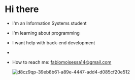<h1> Hi there </h1>          

- I'm an Information Systems student
- I'm learning about programming
- I want help with back-end development
-  
-  How to reach me: fabiomoisessa14@gmail.com





    ![d8cz9qp-39eb8b61-a89e-4447-add4-d085cf20e512](https://github.com/user-attachments/assets/a0ae5624-41d6-45fb-a630-4a5174e78f55)
